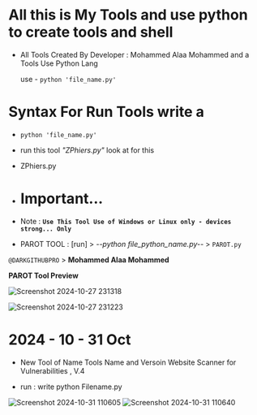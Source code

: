 # All this is My Tools and use python to create tools and shell

- All Tools Created By Developer : Mohammed Alaa Mohammed and a Tools Use Python Lang

  use - ```python 'file_name.py'```



# Syntax For Run Tools write a 

- ```python 'file_name.py'```

* run this tool *"ZPhiers.py"* look at for this
- ZPhiers.py

- # Important...
  
-  Note : **```Use This Tool Use of Windows or Linux only - devices strong... Only```**
 

- PAROT TOOL : [run] > _--python file_python_name.py--_ > ```PAROT.py```
  
 ```@DARKGITHUBPRO``` > **Mohammed Alaa Mohammed**


 __PAROT Tool Preview__


 ![Screenshot 2024-10-27 231318](https://github.com/user-attachments/assets/eb0de50b-316e-4eb6-a576-b4ff5471b411)

![Screenshot 2024-10-27 231223](https://github.com/user-attachments/assets/ad05658b-4782-435b-af2b-cbfb9946643f)

# 2024 - 10 - 31 Oct

- New Tool of Name Tools Name and Versoin Website Scanner for Vulnerabilities , V.4

- run : write python Filename.py
  
![Screenshot 2024-10-31 110605](https://github.com/user-attachments/assets/5c422b46-8f36-421e-b7b5-c554e23539d8)
![Screenshot 2024-10-31 110640](https://github.com/user-attachments/assets/dd48bd1d-31fc-4934-a64d-6c2199f885ce)

